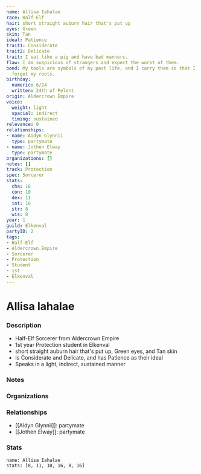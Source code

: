 ```yaml
---
name: Allisa Iahalae
race: Half-Elf
hair: short straight auburn hair that's put up
eyes: Green
skin: Tan
ideal: Patience
trait1: Considerate
trait2: Delicate
trait: I eat like a pig and have bad manners.
flaw: I am suspicious of strangers and expect the worst of them.
bond: My tools are symbols of my past life, and I carry them so that I will never
  forget my roots.
birthday:
  numeric: 6/24
  written: 24th of Pelent
origin: Aldercrown Empire
voice:
  weight: light
  spacial: indirect
  timing: sustained
relevance: 0
relationships:
- name: Aidyn Glynnii
  type: partymate
- name: Jothen Elway
  type: partymate
organizations: []
notes: []
track: Protection
spec: Sorcerer
stats:
  cha: 16
  con: 10
  dex: 11
  int: 16
  str: 8
  wis: 8
year: 1
guild: Elkenval
partyID: 2
tags:
- Half-Elf
- Aldercrown_Empire
- Sorcerer
- Protection
- Student
- 1st
- Elkenval
---
```

# Allisa Iahalae
### Description
- Half-Elf Sorcerer from Aldercrown Empire
- 1st year Protection student in Elkenval
- short straight auburn hair that's put up, Green eyes, and Tan skin
- Is Considerate and Delicate, and has Patience as their ideal
- Speaks in a light, indirect, sustained manner

### Notes

### Organizations

### Relationships
- [[Aidyn Glynnii]]: partymate
- [[Jothen Elway]]: partymate

### Stats
```statblock
name: Allisa Iahalae
stats: [8, 11, 10, 16, 8, 16]
```